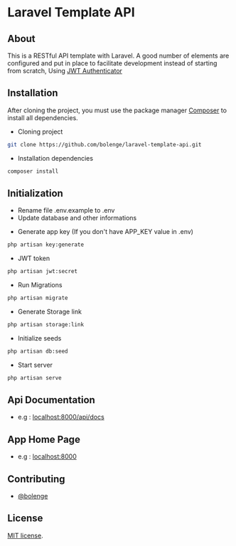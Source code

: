 # Laravel Template API

## About

This is a RESTful API template with Laravel. A good number of elements are configured and put in place to facilitate development instead of starting from scratch, Using <a href="https://jwt-auth.readthedocs.io/" target="_blank">JWT Authenticator</a>

## Installation

After cloning the project, you must use the package manager <a href="https://getcomposer.org/" target="_blank">Composer</a> to install all dependencies.

* Cloning project

```bash
git clone https://github.com/bolenge/laravel-template-api.git
```

* Installation dependencies

```bash
composer install
```

## Initialization

- Rename file .env.example to .env
- Update database and other informations

* Generate app key (If you don't have APP_KEY value in .env)

```bash
php artisan key:generate
```

* JWT token

```bash
php artisan jwt:secret
```

* Run Migrations

```bash
php artisan migrate
```

* Generate Storage link

```bash
php artisan storage:link
```

* Initialize seeds

```bash
php artisan db:seed
```

* Start server

```bash
php artisan serve
```

## Api Documentation

- e.g : [localhost:8000/api/docs](http://localhost:8000/api/docs)

## App Home Page

- e.g : [localhost:8000](http://localhost:8000)

## Contributing
- [@bolenge](https://github.com/bolenge)

## License

[MIT license](https://opensource.org/licenses/MIT).